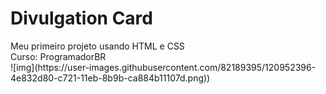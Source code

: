 <h1>Divulgation Card</h1>
Meu primeiro projeto usando HTML e CSS <br>
Curso: ProgramadorBR <br>
![img](https://user-images.githubusercontent.com/82189395/120952396-4e832d80-c721-11eb-8b9b-ca884b11107d.png))
